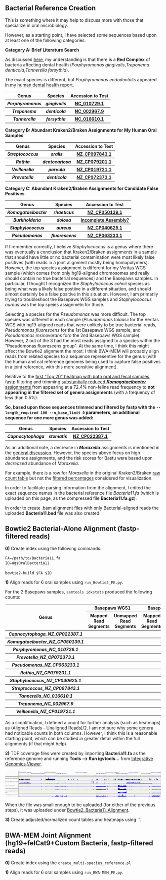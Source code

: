 ## Bacterial Reference Creation

This is something where it may help to discuss more with those that specialize in oral microbiology.

However, as a starting point, I have selected some sequences based upon at least one of the following categories:

**Category A: Brief Literature Search**

As discussed [here](https://github.com/cwarden45/Bastu_Cat_Genome/discussions/1), my understanding is that there is a **Red Complex** of bacteria affecting dental health (*Porphyromonas gingivalis*,*Treponema denticola*,*Tannerella forsythia*).

The exact species is different, but *Porphyromonas endodontalis* appeared in my [human dental health report](https://github.com/cwarden45/Bastu_Cat_Genome/discussions/1#discussioncomment-4082391).

<table>
  <tbody>
    <tr>
    	<th align="center">Genus</th>
	<th align="center">Species</th>
	 <th align="center">Accession to Test</th>
    </tr>
     <tr>
      <th align="center"><i>Porphyromonas</i></th>
      <th align="center"><i>gingivalis</i></th>
      <th align="center"><a href="https://www.ncbi.nlm.nih.gov/nuccore/NC_010729.1/">NC_010729.1</a></th>
    </tr>
     <tr>
      <th align="center"><i>Treponema</i></th>
      <th align="center"><i>denticola</i></th>
      <th align="center"><a href="https://www.ncbi.nlm.nih.gov/nuccore/NC_002967.9/">NC_002967.9</a></th>
    </tr>
     <tr>
      <th align="center"><i>Tannerella</i></th>
      <th align="center"><i>forsythia</i></th>
      <th align="center"><a href="https://www.ncbi.nlm.nih.gov/nuccore/NC_016610.1/">NC_016610.1</a></th>
    </tr>
</tbody>
</table>

**Category B: Abundant Kraken2/Braken Assignments for My Human Oral Samples**

<table>
  <tbody>
    <tr>
    	<th align="center">Genus</th>
	<th align="center">Species</th>
	 <th align="center">Accession to Test</th>
    </tr>
     <tr>
      <th align="center"><i>Streptococcus</i></th>
      <th align="center"><i>oralis</i></th>
      <th align="center"><a href="https://www.ncbi.nlm.nih.gov/nuccore/NZ_CP097843.1">NZ_CP097843.1</a></th>
    </tr>
     <tr>
      <th align="center"><i>Rothia</i></th>
      <th align="center"><i>dentocariosa</i></th>
      <th align="center"><a href="https://www.ncbi.nlm.nih.gov/nuccore/NZ_CP079201.1">NZ_CP079201.1</a></th>
    </tr>
      <tr>
      <th align="center"><i>Veillonella</i></th>
      <th align="center"><i>parvula</i></th>
      <th align="center"><a href="https://www.ncbi.nlm.nih.gov/nuccore/NZ_CP019721.1">NZ_CP019721.1</a</th>
    </tr>
      <tr>
      <th align="center"><i>Prevotella</i></th>
      <th align="center"><i>denticola</i></th>
      <th align="center"><a href="https://www.ncbi.nlm.nih.gov/nuccore/NZ_CP072373.1">NZ_CP072373.1</a</th>
    </tr>
</tbody>
</table>

**Category C: Abundant Kraken2/Braken Assignments for Candidate False Positives**

<table>
  <tbody>
    <tr>
    	<th align="center">Genus</th>
	<th align="center">Species</th>
	 <th align="center">Accession to Test</th>
    </tr>
     <tr>
      <th align="center"><i>Komagataeibacter</i></th>
      <th align="center"><i>rhaeticus</i></th>
      <th align="center"><a href="https://www.ncbi.nlm.nih.gov/nuccore/NZ_CP050139.1">NZ_CP050139.1</a></th>
    </tr>
     <tr>
      <th align="center"><i>Burkholderia</i></th>
      <th align="center"><i>dolosa</i></th>
      <th align="center"><a href="https://www.ncbi.nlm.nih.gov/nuccore/NZ_JAJFOB000000000.1">Incomplete Assembly?</a></th>
    </tr>
     <tr>
      <th align="center"><i>Staphylococcus</i></th>
      <th align="center"><i>aureus</i></th>
      <th align="center"><a href="https://www.ncbi.nlm.nih.gov/nuccore/NZ_CP040625.1">NZ_CP040625.1</a></th>
    </tr>
     <tr>
      <th align="center"><i>Pseudomonas</i></th>
      <th align="center"><i>fluorescens</i></th>
      <th align="center"><a href="https://www.ncbi.nlm.nih.gov/nuccore/NZ_CP063233.1">NZ_CP063233.1</a></th>
    </tr>
</tbody>
</table>
	  
If I remember correctly, I beleive *Staphylococcus* is a genus where there was eventually a conclusion that Kraken2/Braken assignments in a sample that should have little or no bacterial contamination were most likely false positives (with reads in a joint alignment mostly being homopolymers).  However, the top species assignment is different for my Veritas WGS sample (which comes from only hg19-aligned chromosomes and really should contain no true bacterial sequences) and the Basepaws samples.  In particular, I thought I recognized the *Staphylococcus cohnii* species as being what was a likely false postiive in a different situation, and should almost certainly be a false positive in this situation.  However, I am primarily trying to troubleshoot the Basepaws WGS samples and *Staphylococcus aureus* was the top speies assignmetn for those.
	  
Selecting a species for the *Pseudomonas* was more difficult.  The top species was different in each sample (*Pseudomonas tolaasii* for the Veritas WGS with hg19-aligned reads that were unlikely to be true bacterial reads, *Pseudomonas fluorescens* for the 1st Basepaws WGS sample, and *Pseudomonas resinovorans* foro the 2nd Basepaws WGS sample).  However, 2 out of the 3 had the most reads assigned to a species within the "Pseudomonas fluorescens group".  At the same time, I think this might affect the Bowtie2 alignment the most: I think BWA-MEM will probably align reads from related species to a sequence representive for the genus (with the human and cat reference genomes being used to capture false positives in a joint reference, with this more sensitive alignment).

Relative to the [first "Top 20" heatmap with both oral and fecal samples](https://github.com/cwarden45/Bastu_Cat_Genome/blob/master/Basepaws_Notes/Reformat_Basepaws_WGS2_and_Combine/n29_FILTERED_Braken_genera-heatmap_quantified-TOP20.pdf), fastp filtering and trimming [substantially reduced ***Komagataeibacter*** assignments ](https://github.com/cwarden45/Bastu_Cat_Genome/blob/master/Basepaws_Notes/Reformat_Basepaws_WGS2_and_Combine/fastp_results/Oral6SUB3_FILTERED_Braken_genera-heatmap_quantified-TOP20.pdf) from appearing at a 72.4% non-feline read frequency to **not appearing in the filtered set of genera assignments** (with a frequency of less than 0.5%). 

**So, based upon those sequences trimmed and filtered by fastp with the `--length_required 100 --n_base_limit 0` parameters, an additional sequence for one more genus was added:**

<table>
  <tbody>
    <tr>
    	<th align="center">Genus</th>
	<th align="center">Species</th>
	 <th align="center">Accession to Test</th>
    </tr>
     <tr>
      <th align="center"><i>Capnocytophaga</i></th>
      <th align="center"><i>stomatis</i></th>
      <th align="center"><a href="https://www.ncbi.nlm.nih.gov/nuccore/NZ_CP022387.1">NZ_CP022387.1</a></th>
    </tr>
</tbody>
</table>

As an additional note, a decrease in ***Moraxella*** assignments is mentioned in the [general discussion](https://github.com/cwarden45/Bastu_Cat_Genome/discussions/1).  However, the species above focus on high abundance assignments, and the risk scores for Bastu were based upon *decreased* abundance of *Moraxella*.

For example, there is a row for *Moraxella* in the original Kraken2/Braken [raw count table](https://github.com/cwarden45/Bastu_Cat_Genome/blob/master/Basepaws_Notes/Reformat_Basepaws_WGS2_and_Combine/n29_FILTERED_Braken_genera-counts.txt) but not the [filtered percentages](https://github.com/cwarden45/Bastu_Cat_Genome/blob/master/Basepaws_Notes/Reformat_Basepaws_WGS2_and_Combine/n29_FILTERED_Braken_genera-heatmap_quantified.txt) considered for visualization.

In order to facilitate parsing information from the alignment, I edited the exact sequence names in the bacterial reference file *Bacteria11.fa* (which is uploaded on this page, as the compressed file **Bacteria11.fa.gz**).

In order to create .bam alignment files with only Bacterial-aligned reads the uploaded **Bacteria11.bed** file was also created.

## Bowtie2 Bacterial-Alone Alignment (fastp-filtered reads)

**0)** Create index using the following commands:

```
FA=/path/to/Bacteria11.fa
ID=WgsOralBacteria11

bowtie2-build $FA $ID
```

**1)** Align reads for 6 oral samples using `run_Bowtie2_PE.py`.
	  
For the 2 Basepaws samples, `samtools idxstats` produced the following counts:
	  
<table>
  <tbody>
    <tr>
      <th align="center" rowspan="2">Genus</th>
      <th align="center" colspan="2">Basepaws WGS1</th>
      <th align="center" colspan="2">Basepaws WGS1</th>
    </tr>
    <tr>
      <th align="center">Mapped Read Segments</th>
      <th align="center">Unmapped Read Segments</th>
      <th align="center">Mapped Read Segments</th>
      <th align="center">Unmapped Read Segments</th>
    </tr>
    <tr>
      <th align="center"><i>Capnocytophaga_NZ_CP022387.1</i></th>
      <th align="center"></th>
      <th align="center"></th>
      <th align="center"></th>
      <th align="center"></th>
    </tr>
    <tr>
      <th align="center"><i>Komagataeibacter_NZ_CP050139.1</i></th>
      <th align="center"></th>
      <th align="center"></th>
      <th align="center"></th>
      <th align="center"></th>
    </tr>
    <tr>
      <th align="center"><i>Porphyromonas_NC_010729.1</i></th>
      <th align="center"></th>
      <th align="center"></th>
      <th align="center"></th>
      <th align="center"></th>
    </tr>
    <tr>
      <th align="center"><i>Prevotella_NZ_CP072373.1</i></th>
      <th align="center"></th>
      <th align="center"></th>
      <th align="center"></th>
      <th align="center"></th>
    </tr>
    <tr>
      <th align="center"><i>Pseudomonas_NZ_CP063233.1</i></th>
      <th align="center"></th>
      <th align="center"></th>
      <th align="center"></th>
      <th align="center"></th>
    </tr>
    <tr>
      <th align="center"><i>Rothia_NZ_CP079201.1</i></th>
      <th align="center"></th>
      <th align="center"></th>
      <th align="center"></th>
      <th align="center"></th>
    </tr> 
    <tr>
      <th align="center"><i>Staphylococcus_NZ_CP040625.1</i></th>
      <th align="center"></th>
      <th align="center"></th>
      <th align="center"></th>
      <th align="center"></th>
    </tr>
    <tr>
      <th align="center"><i>Streptococcus_NZ_CP097843.1</i></th>
      <th align="center"></th>
      <th align="center"></th>
      <th align="center"></th>
      <th align="center"></th>
    </tr>
    <tr>
      <th align="center"><i>Tannerella_NC_016610.1</i></th>
      <th align="center"></th>
      <th align="center"></th>
      <th align="center"></th>
      <th align="center"></th>
    </tr>
    <tr>
      <th align="center"><i>Treponema_NC_002967.9</i></th>
      <th align="center"></th>
      <th align="center"></th>
      <th align="center"></th>
      <th align="center"></th>
    </tr>
    <tr>
      <th align="center"><i>Veillonella_NZ_CP019721.1</i></th>
      <th align="center"></th>
      <th align="center"></th>
      <th align="center"></th>
      <th align="center"></th>
    </tr>
</tbody>
</table>

As a simplification, I defined a count for further analysis (such as heatmaps) as (Aligned Reads - Unaligned Reads)/2.  I am not sure why some genera had noticable counts in both columns.  However, I think this is a reasonable starting point, which can be studied in greater detail within the full alignments (if that might help).

**2)** TDF coverage files were created by importing **Bacteria11.fa** as the reference genome and running **Tools --> Run igvtools...** from [Integrative Genomics Viewer](https://software.broadinstitute.org/software/igv/).

![IGV TDF Coverage View](IGV-TDF-Bowtie2.PNG "IGV TDF Coverage View")

When the file was small enough to be uploaded (for either of the previous steps), it was uploaded under [Bowtie2_Bacteria11_Alignment](https://github.com/cwarden45/Bastu_Cat_Genome/tree/master/Basepaws_Notes/Reformat_Basepaws_WGS2_and_Combine/Additional_Alignments/Bowtie2_Bacteria11_Alignment).
	  
**3)** Create adjusted/normalized count tables and heatmaps using ``.

## BWA-MEM Joint Alignment (hg19+felCat9+Custom Bacteria, fastp-filtered reads)

**0)** Create index using the `create_multi-species_reference.pl`

**1)** Align reads for 6 oral samples using `run_BWA-MEM_PE.py`.
